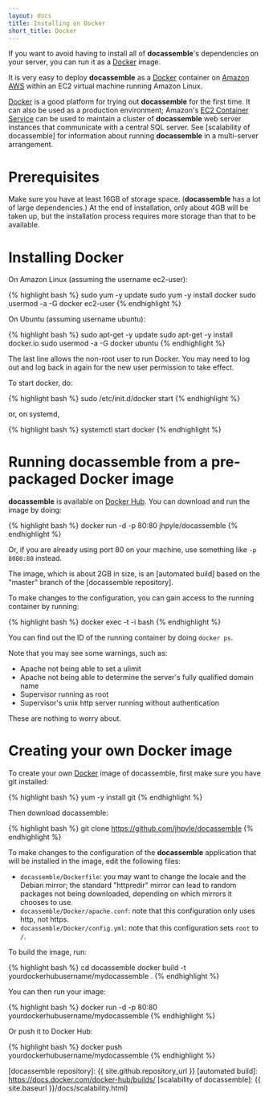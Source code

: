 ```yaml
---
layout: docs
title: Installing on Docker
short_title: Docker
---
```


If you want to avoid having to install all of **docassemble**'s
dependencies on your server, you can run it as a [Docker] image.

It is very easy to deploy **docassemble** as a [Docker] container on
[Amazon AWS] within an EC2 virtual machine running Amazon Linux.

[Docker] is a good platform for trying out **docassemble** for the
first time.  It can also be used as a production environment; Amazon's
[EC2 Container Service](https://aws.amazon.com/ecs/) can be used to
maintain a cluster of **docassemble** web server instances that
communicate with a central SQL server.  See
[scalability of docassemble] for information about running
**docassemble** in a multi-server arrangement.

# Prerequisites

Make sure you have at least 16GB of storage space.  (**docassemble**
has a lot of large dependencies.)  At the end of installation, only
about 4GB will be taken up, but the installation process requires more
storage than that to be available.

# Installing Docker

On Amazon Linux (assuming the username ec2-user):

{% highlight bash %}
sudo yum -y update
sudo yum -y install docker
sudo usermod -a -G docker ec2-user
{% endhighlight %}

On Ubuntu (assuming username ubuntu):

{% highlight bash %}
sudo apt-get -y update
sudo apt-get -y install docker.io
sudo usermod -a -G docker ubuntu
{% endhighlight %}

The last line allows the non-root user to run Docker.  You may need to
log out and log back in again for the new user permission to take
effect.

To start docker, do:

{% highlight bash %}
sudo /etc/init.d/docker start
{% endhighlight %}

or, on systemd,

{% highlight bash %}
systemctl start docker
{% endhighlight %}

# Running docassemble from a pre-packaged Docker image

**docassemble** is available on
[Docker Hub](https://hub.docker.com/r/jhpyle/docassemble/).  You can
download and run the image by doing:

{% highlight bash %}
docker run -d -p 80:80 jhpyle/docassemble
{% endhighlight %}

Or, if you are already using port 80 on your machine, use something
like `-p 8080:80` instead.

The image, which is about 2GB in size, is an [automated build] based
on the "master" branch of the [docassemble repository].

To make changes to the configuration, you can gain access to the
running container by running:

{% highlight bash %}
docker exec -t -i <containerid> bash
{% endhighlight %}

You can find out the ID of the running container by doing `docker ps`.

Note that you may see some warnings, such as:

* Apache not being able to set a ulimit
* Apache not being able to determine the server's fully qualified
domain name
* Supervisor running as root
* Supervisor's unix http server running without authentication

These are nothing to worry about.

# Creating your own Docker image

To create your own [Docker] image of docassemble, first make sure you
have git installed:

{% highlight bash %}
yum -y install git
{% endhighlight %}

Then download docassemble:

{% highlight bash %}
git clone https://github.com/jhpyle/docassemble
{% endhighlight %}

To make changes to the configuration of the **docassemble**
application that will be installed in the image, edit the following
files:

* `docassemble/Dockerfile`: you may want to change the locale and the
  Debian mirror; the standard "httpredir" mirror can lead to random
  packages not being downloaded, depending on which mirrors it chooses
  to use.
* `docassemble/Docker/apache.conf`: note that this configuration only
  uses http, not https.
* `docassemble/Docker/config.yml`: note that this configuration sets
  `root` to `/`.

To build the image, run:

{% highlight bash %}
cd docassemble
docker build -t yourdockerhubusername/mydocassemble .
{% endhighlight %}

You can then run your image:

{% highlight bash %}
docker run -d -p 80:80 yourdockerhubusername/mydocassemble
{% endhighlight %}

Or push it to Docker Hub:

{% highlight bash %}
docker push yourdockerhubusername/mydocassemble
{% endhighlight %}

[Docker]: https://www.docker.com/
[Amazon AWS]: http://aws.amazon.com
[docassemble repository]: {{ site.github.repository_url }}
[automated build]: https://docs.docker.com/docker-hub/builds/
[scalability of docassemble]: {{ site.baseurl }}/docs/scalability.html)
